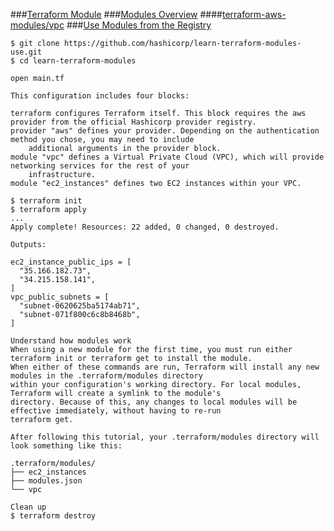 ###[Terraform Module](https://learn.hashicorp.com/collections/terraform/modules)
###[Modules Overview](https://learn.hashicorp.com/tutorials/terraform/module?in=terraform/modules)
####[terraform-aws-modules/vpc](https://registry.terraform.io/modules/terraform-aws-modules/vpc/aws/2.21.0)
###[Use Modules from the Registry](https://learn.hashicorp.com/tutorials/terraform/module-use?in=terraform/modules)
```text
$ git clone https://github.com/hashicorp/learn-terraform-modules-use.git
$ cd learn-terraform-modules

open main.tf

This configuration includes four blocks:

terraform configures Terraform itself. This block requires the aws provider from the official Hashicorp provider registry.
provider "aws" defines your provider. Depending on the authentication method you chose, you may need to include 
    additional arguments in the provider block.
module "vpc" defines a Virtual Private Cloud (VPC), which will provide networking services for the rest of your 
    infrastructure.
module "ec2_instances" defines two EC2 instances within your VPC.

$ terraform init
$ terraform apply
...
Apply complete! Resources: 22 added, 0 changed, 0 destroyed.

Outputs:

ec2_instance_public_ips = [
  "35.166.182.73",
  "34.215.158.141",
]
vpc_public_subnets = [
  "subnet-0620625ba5174ab71",
  "subnet-071f800c6c8b8468b",
]

Understand how modules work
When using a new module for the first time, you must run either terraform init or terraform get to install the module. 
When either of these commands are run, Terraform will install any new modules in the .terraform/modules directory 
within your configuration's working directory. For local modules, Terraform will create a symlink to the module's 
directory. Because of this, any changes to local modules will be effective immediately, without having to re-run 
terraform get.

After following this tutorial, your .terraform/modules directory will look something like this:

.terraform/modules/
├── ec2_instances
├── modules.json
└── vpc

Clean up
$ terraform destroy
```